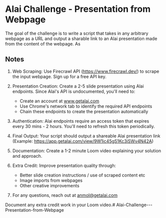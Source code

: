 # Alai Challenge - Presentation from Webpage

The goal of the challenge is to write a script that takes in any arbitrary webpage as a URL and output a sharable link to an Alai presentation made from the content of the webpage.
As

## Notes

1. Web Scraping: Use Firecrawl API (https://www.firecrawl.dev/) to scrape the input webpage. Sign up for a free API key.

2. Presentation Creation: Create a 2-5 slide presentation using Alai endpoints. Since Alai's API is undocumented, you'll need to:

   - Create an account at www.getalai.com
   - Use Chrome's network tab to identify the required API endpoints
   - Chain these endpoints to create the presentation automatically

3. Authentication: Alai endpoints require an access token that expires every 30 mins - 2 hours. You'll need to refresh this token periodically.

4. Final Output: Your script should output a shareable Alai presentation link (Example: https://app.getalai.com/view/9W1ic45gS1Kc3iSWv4N42A)

5. Documentation: Create a 1-2 minute Loom video explaining your solution and approach.

6. Extra Credit: Improve presentation quality through:

   - Better slide creation instructions / use of scraped content etc
   - Image imports from webpages
   - Other creative improvements

7. For any questions, reach out at anmol@getalai.com

Document any extra credit work in your Loom video.# Alai-Challenge---Presentation-from-Webpage
